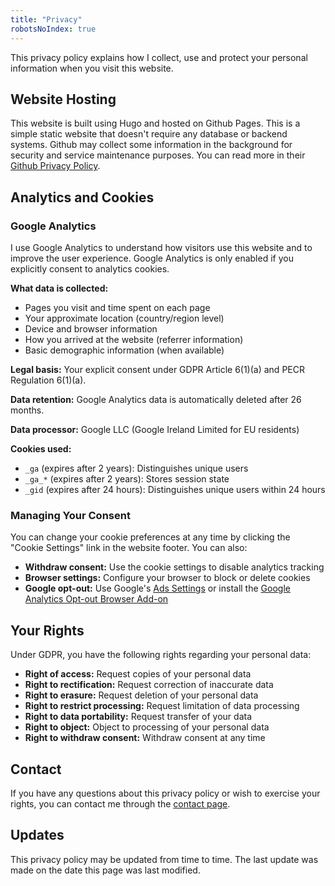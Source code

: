 ```yaml
---
title: "Privacy"
robotsNoIndex: true
---
```


This privacy policy explains how I collect, use and protect your personal information when you visit this website.

## Website Hosting

This website is built using Hugo and hosted on Github Pages. This is a simple static website that doesn't require any database or backend systems. Github may collect some information in the background for security and service maintenance purposes. You can read more in their [Github Privacy Policy](https://docs.github.com/en/site-policy/privacy-policies/github-privacy-statement).

## Analytics and Cookies

### Google Analytics

I use Google Analytics to understand how visitors use this website and to improve the user experience. Google Analytics is only enabled if you explicitly consent to analytics cookies.

**What data is collected:**
- Pages you visit and time spent on each page
- Your approximate location (country/region level)
- Device and browser information
- How you arrived at the website (referrer information)
- Basic demographic information (when available)

**Legal basis:** Your explicit consent under GDPR Article 6(1)(a) and PECR Regulation 6(1)(a).

**Data retention:** Google Analytics data is automatically deleted after 26 months.

**Data processor:** Google LLC (Google Ireland Limited for EU residents)

**Cookies used:**
- `_ga` (expires after 2 years): Distinguishes unique users
- `_ga_*` (expires after 2 years): Stores session state
- `_gid` (expires after 24 hours): Distinguishes unique users within 24 hours

### Managing Your Consent

You can change your cookie preferences at any time by clicking the "Cookie Settings" link in the website footer. You can also:

- **Withdraw consent:** Use the cookie settings to disable analytics tracking
- **Browser settings:** Configure your browser to block or delete cookies
- **Google opt-out:** Use Google's [Ads Settings](https://adssettings.google.com/) or install the [Google Analytics Opt-out Browser Add-on](https://tools.google.com/dlpage/gaoptout)

## Your Rights

Under GDPR, you have the following rights regarding your personal data:

- **Right of access:** Request copies of your personal data
- **Right to rectification:** Request correction of inaccurate data
- **Right to erasure:** Request deletion of your personal data
- **Right to restrict processing:** Request limitation of data processing
- **Right to data portability:** Request transfer of your data
- **Right to object:** Object to processing of your personal data
- **Right to withdraw consent:** Withdraw consent at any time

## Contact

If you have any questions about this privacy policy or wish to exercise your rights, you can contact me through the [contact page](/contact).

## Updates

This privacy policy may be updated from time to time. The last update was made on the date this page was last modified.
